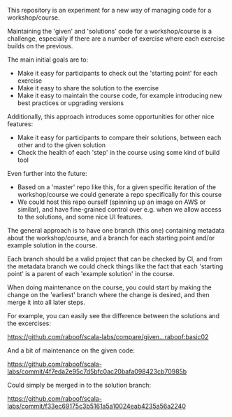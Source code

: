 This repository is an experiment for a new way of managing code for a workshop/course.

Maintaining the 'given' and 'solutions' code for a workshop/course is a challenge, especially
if there are a number of exercise where each exercise builds on the previous.

The main initial goals are to:

* Make it easy for participants to check out the 'starting point' for each exercise
* Make it easy to share the solution to the exercise
* Make it easy to maintain the course code, for example introducing new best practices or upgrading versions

Additionally, this approach introduces some opportunities for other nice features:

* Make it easy for participants to compare their solutions, between each other and to the given solution
* Check the health of each 'step' in the course using some kind of build tool

Even further into the future:

* Based on a 'master' repo like this, for a given specific iteration of the workshop/course we could
generate a repo specifically for this course
* We could host this repo ourself (spinning up an image on AWS or similar), and have fine-grained
control over e.g. when we allow access to the solutions, and some nice UI features.


The general approach is to have one branch (this one) containing metadata about the workshop/course,
and a branch for each starting point and/or example solution in the course.

Each branch should be a valid project that can be checked by CI, and from the metadata branch we could
check things like the fact that each 'starting point' is a parent of each 'example solution' in the course.

When doing maintenance on the course, you could start by making the change on the 'earliest' branch where
the change is desired, and then merge it into all later steps.

For example, you can easily see the difference between the solutions and the excercises:

  https://github.com/raboof/scala-labs/compare/given...raboof:basic02

And a bit of maintenance on the given code:

  https://github.com/raboof/scala-labs/commit/4f7eda2e95c7d5bfc0ac20bafa098423cb70985b

Could simply be merged in to the solution branch:

  https://github.com/raboof/scala-labs/commit/f33ec69175c3b5161a5a10024eab4235a56a2240
